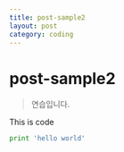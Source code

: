 ```yaml
---
title: post-sample2
layout: post
category: coding
---
```


# post-sample2
> 연습입니다.

This is code
```python
print 'hello world'
```
